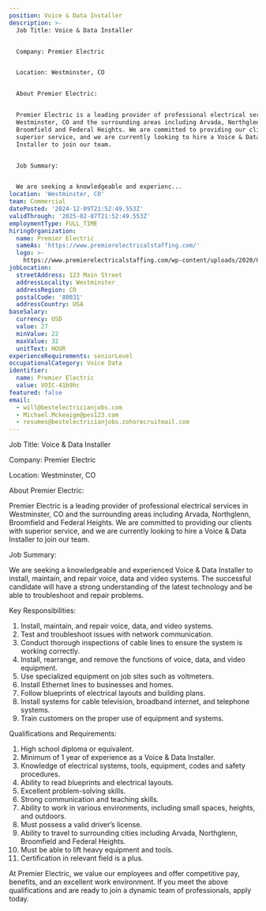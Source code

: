 ```yaml
---
position: Voice & Data Installer
description: >-
  Job Title: Voice & Data Installer


  Company: Premier Electric


  Location: Westminster, CO


  About Premier Electric:


  Premier Electric is a leading provider of professional electrical services in
  Westminster, CO and the surrounding areas including Arvada, Northglenn,
  Broomfield and Federal Heights. We are committed to providing our clients with
  superior service, and we are currently looking to hire a Voice & Data
  Installer to join our team.


  Job Summary:


  We are seeking a knowledgeable and experienc...
location: 'Westminster, CO'
team: Commercial
datePosted: '2024-12-09T21:52:49.553Z'
validThrough: '2025-02-07T21:52:49.553Z'
employmentType: FULL_TIME
hiringOrganization:
  name: Premier Electric
  sameAs: 'https://www.premierelectricalstaffing.com/'
  logo: >-
    https://www.premierelectricalstaffing.com/wp-content/uploads/2020/05/Premier-Electrical-Staffing-logo.png
jobLocation:
  streetAddress: 123 Main Street
  addressLocality: Westminster
  addressRegion: CO
  postalCode: '80031'
  addressCountry: USA
baseSalary:
  currency: USD
  value: 27
  minValue: 22
  maxValue: 32
  unitText: HOUR
experienceRequirements: seniorLevel
occupationalCategory: Voice Data
identifier:
  name: Premier Electric
  value: VOIC-41b9hc
featured: false
email:
  - will@bestelectricianjobs.com
  - Michael.Mckeaige@pes123.com
  - resumes@bestelectricianjobs.zohorecruitmail.com
---
```




Job Title: Voice & Data Installer

Company: Premier Electric

Location: Westminster, CO

About Premier Electric:

Premier Electric is a leading provider of professional electrical services in Westminster, CO and the surrounding areas including Arvada, Northglenn, Broomfield and Federal Heights. We are committed to providing our clients with superior service, and we are currently looking to hire a Voice & Data Installer to join our team.

Job Summary:

We are seeking a knowledgeable and experienced Voice & Data Installer to install, maintain, and repair voice, data and video systems. The successful candidate will have a strong understanding of the latest technology and be able to troubleshoot and repair problems. 

Key Responsibilities:

1. Install, maintain, and repair voice, data, and video systems.
2. Test and troubleshoot issues with network communication.
3. Conduct thorough inspections of cable lines to ensure the system is working correctly.
4. Install, rearrange, and remove the functions of voice, data, and video equipment.
5. Use specialized equipment on job sites such as voltmeters.
6. Install Ethernet lines to businesses and homes.
7. Follow blueprints of electrical layouts and building plans.
8. Install systems for cable television, broadband internet, and telephone systems.
9. Train customers on the proper use of equipment and systems.

Qualifications and Requirements:

1. High school diploma or equivalent.
2. Minimum of 1 year of experience as a Voice & Data Installer.
3. Knowledge of electrical systems, tools, equipment, codes and safety procedures.
4. Ability to read blueprints and electrical layouts.
5. Excellent problem-solving skills.
6. Strong communication and teaching skills.
7. Ability to work in various environments, including small spaces, heights, and outdoors.
8. Must possess a valid driver’s license.
9. Ability to travel to surrounding cities including Arvada, Northglenn, Broomfield and Federal Heights.
10. Must be able to lift heavy equipment and tools.
11. Certification in relevant field is a plus.

At Premier Electric, we value our employees and offer competitive pay, benefits, and an excellent work environment. If you meet the above qualifications and are ready to join a dynamic team of professionals, apply today.
